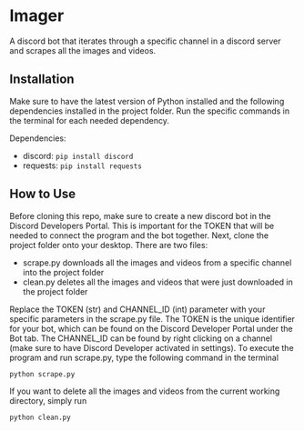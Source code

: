 # Imager
A discord bot that iterates through a specific channel in a discord server and scrapes all the images and videos.

## Installation
Make sure to have the latest version of Python installed and the following dependencies installed in the project folder. Run the specific commands in the terminal for each needed dependency.

Dependencies:
- discord: ``` pip install discord ```
- requests: ``` pip install requests ```

## How to Use
Before cloning this repo, make sure to create a new discord bot in the Discord Developers Portal. This is important for the TOKEN that will be needed to connect the program and the bot together. Next, clone the project folder onto your desktop.
There are two files:
- scrape.py downloads all the images and videos from a specific channel into the project folder
- clean.py deletes all the images and videos that were just downloaded in the project folder

Replace the TOKEN (str) and CHANNEL_ID (int) parameter with your specific parameters in the scrape.py file. The TOKEN is the unique identifier for your bot, which can be found on the Discord Developer Portal under the Bot tab. The CHANNEL_ID can be found by right clicking on a channel (make sure to have Discord Developer activated in settings). To execute the program and run scrape.py, type the following command in the terminal
```
python scrape.py
```

If you want to delete all the images and videos from the current working directory, simply run
```
python clean.py
```